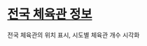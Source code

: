 # [전국 체육관 정보](https://ryujiseung.github.io/badminton_project/badminton_plot.html)
전국 체육관의 위치 표시, 시도별 체육관 개수 시각화
